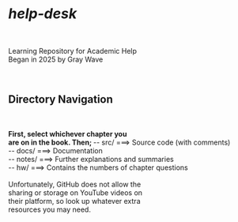 
# ***help-desk*** 
<br>
<p>Learning Repository for Academic Help <br>
  Began in 2025 by Gray Wave</p><br>
<h2>Directory Navigation</h2><br>
<p><b>First, select whichever chapter you<br>
are on in the book. Then; </b>
-- src/    ===> Source code (with comments)<br>
-- docs/   ===> Documentation<br>
-- notes/  ===> Further explanations and summaries<br>
-- hw/     ===> Contains the numbers of chapter questions<br>
<br>
Unfortunately, GitHub does not allow the <br>
sharing or storage on YouTube videos on <br>
their platform, so look up whatever extra<br>
resources you may need.</p>
